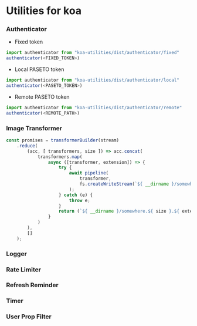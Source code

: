 # Utilities for koa

### Authenticator

* Fixed token

```javascript
import authenticator from "koa-utilities/dist/authenticator/fixed"
authenticator(<FIXED_TOKEN>)
```

* Local PASETO token

```javascript
import authenticator from "koa-utilities/dist/authenticator/local"
authenticator(<PASETO_TOKEN>)
```

* Remote PASETO token

```javascript
import authenticator from "koa-utilities/dist/authenticator/remote"
authenticator(<REMOTE_PATH>)
```

### Image Transformer

```javascript
const promises = transformerBuilder(stream)
    .reduce(
        (acc, [ transformers, size ]) => acc.concat(
            transformers.map(
                async ([transformer, extension]) => {
                    try {
                        await pipeline(
                            transformer,
                            fs.createWriteStream(`${ __dirname }/somewhere.${ size }.${ extension }`)
                        );
                    } catch (e) {
                        throw e;
                    }
                    return (`${ __dirname }/somewhere.${ size }.${ extension }`);
                }
            )
        ),
        []
    );
```

### Logger

### Rate Limiter

### Refresh Reminder

### Timer

### User Prop Filter
